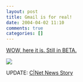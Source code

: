 ```yaml
---
layout: post
title: Gmail is for real!
date: 2004-04-02 11:10
comments: true
categories: []
---
```

<a href="http://www.gmail.com">WOW, here it is. Still in BETA.</a>

<img src="http://gmail.google.com/gmail/help/images/logo.gif" border="0">

UPDATE: <a href="http://news.com.com/2100-1032_3-5184090.html?tag=nefd_lede">C|Net News Story</a>
